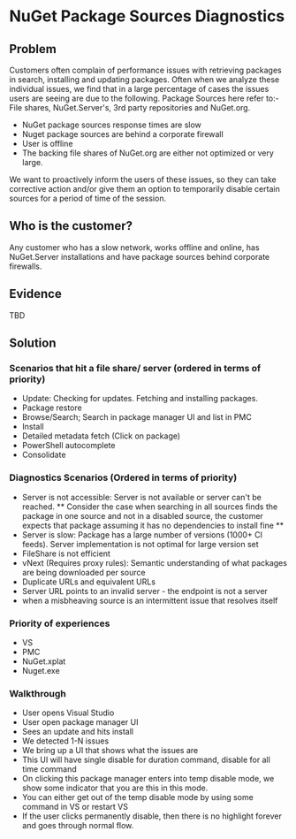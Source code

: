 # NuGet Package Sources Diagnostics

## Problem
Customers often complain of performance issues with retrieving packages in search, installing and updating packages. Often when we analyze these individual issues, we find that in a large percentage of cases the issues users are seeing are due to the following. Package Sources here refer to:- File shares, NuGet.Server's, 3rd party repositories and NuGet.org.

  * NuGet package sources response times are slow
  * Nuget package sources are behind a corporate firewall
  * User is offline
  * The backing file shares of NuGet.org are either not optimized or very large.

We want to proactively inform the users of these issues, so they can take corrective action and/or give them an option to temporarily disable certain sources for a period of time of the session.

## Who is the customer?
Any customer who has a slow network, works offline and online, has NuGet.Server installations and have package sources behind corporate firewalls.

## Evidence
TBD

## Solution

### Scenarios that hit a file share/ server (ordered in terms of priority)
 
  * Update: Checking for updates. Fetching and installing packages.
  * Package restore
  * Browse/Search; Search in package manager UI and list in PMC
  * Install
  * Detailed metadata fetch (Click on package)
  * PowerShell autocomplete
  * Consolidate
 

### Diagnostics Scenarios (Ordered in terms of priority)

  * Server is not accessible: Server is not available or server can't be reached. ** Consider the case when searching in all sources finds the package in one source and not in a disabled source, the customer expects that package assuming it has no dependencies to install fine **
  * Server is slow: Package has a large number of versions (1000+ CI feeds). Server implementation is not optimal for large version set
  * FileShare is not efficient
  * vNext (Requires proxy rules): Semantic understanding of what packages are being downloaded per source
  * Duplicate URLs and equivalent URLs
  * Server URL points to an invalid server - the endpoint is not a server
  * when a misbheaving source is an intermittent issue that resolves itself

### Priority of experiences
  * VS
  * PMC
  * NuGet.xplat
  * Nuget.exe

### Walkthrough
  * User opens Visual Studio
  * User open  package manager UI
  * Sees an update and hits install
  * We detected 1-N issues
  * We bring up a UI that shows what the issues are
  * This UI will have single disable for duration command, disable for all time command
  * On clicking this package manager enters into temp disable mode, we show some indicator that you are this in this mode.
  * You can either get out of the temp disable mode by using some command in VS or restart VS
  * If the user clicks permanently disable, then there is no highlight forever and goes through normal flow.